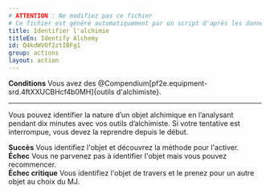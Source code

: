 ```yaml
---
# ATTENTION : Ne modifiez pas ce fichier
# Ce fichier est généré automatiquement par un script d'après les données du module Foundry VTT officiel et de sa traduction
title: Identifier l'alchimie
titleEn: Identify Alchemy
id: Q4kdWVOf2ztIBFg1
group: actions
layout: action
---
```

<p><span id="ctl00_MainContent_DetailedOutput"><strong>Conditions</strong> Vous avez des @Compendium[pf2e.equipment-srd.4ftXXUCBHcf4b0MH]{outils d'alchimiste}.</span></p><hr><p>Vous pouvez identifier la nature d’un objet alchimique en l’analysant pendant dix minutes avec vos outils d’alchimiste. Si votre tentative est interrompue, vous devez la reprendre depuis le début.</p><p><strong>Succès</strong> Vous identifiez l'objet et découvrez la méthode pour l'activer.<br><strong>Échec</strong> Vous ne parvenez pas à identifier l'objet mais vous pouvez recommencer.<br><strong>Échec critique</strong> Vous identifiez l'objet de travers et le prenez pour un autre objet au choix du MJ.</p>
